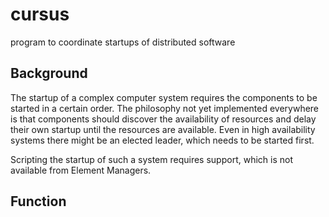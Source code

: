# cursus
program to coordinate startups of distributed software

## Background

The startup of a complex computer system requires the components to be started in a certain order.
The philosophy not yet implemented everywhere is that components should discover the availability of resources and delay their own startup until the resources are available.
Even in high availability systems there might be an elected leader, which needs to be started first.

Scripting the startup of such a system requires support, which is not available from Element Managers.

## Function
